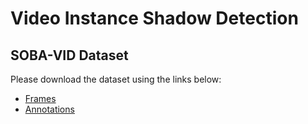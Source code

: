 # Video Instance Shadow Detection

## SOBA-VID Dataset
Please download the dataset using the links below:
- [Frames](https://mycuhk-my.sharepoint.com/:u:/g/personal/1155147234_link_cuhk_edu_hk/ERhqChIX0AtKn9yq_YaLJJgB08QgVw9HkgViByGK2emySg?e=VY18vO)
- [Annotations](https://mycuhk-my.sharepoint.com/:u:/g/personal/1155147234_link_cuhk_edu_hk/ERhqChIX0AtKn9yq_YaLJJgB08QgVw9HkgViByGK2emySg?e=rRwnqP)
